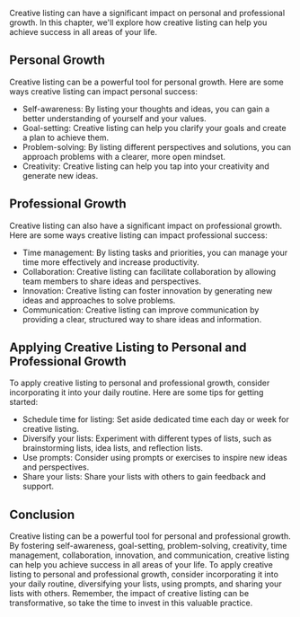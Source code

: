 
Creative listing can have a significant impact on personal and professional growth. In this chapter, we'll explore how creative listing can help you achieve success in all areas of your life.

Personal Growth
---------------

Creative listing can be a powerful tool for personal growth. Here are some ways creative listing can impact personal success:

* Self-awareness: By listing your thoughts and ideas, you can gain a better understanding of yourself and your values.
* Goal-setting: Creative listing can help you clarify your goals and create a plan to achieve them.
* Problem-solving: By listing different perspectives and solutions, you can approach problems with a clearer, more open mindset.
* Creativity: Creative listing can help you tap into your creativity and generate new ideas.

Professional Growth
-------------------

Creative listing can also have a significant impact on professional growth. Here are some ways creative listing can impact professional success:

* Time management: By listing tasks and priorities, you can manage your time more effectively and increase productivity.
* Collaboration: Creative listing can facilitate collaboration by allowing team members to share ideas and perspectives.
* Innovation: Creative listing can foster innovation by generating new ideas and approaches to solve problems.
* Communication: Creative listing can improve communication by providing a clear, structured way to share ideas and information.

Applying Creative Listing to Personal and Professional Growth
-------------------------------------------------------------

To apply creative listing to personal and professional growth, consider incorporating it into your daily routine. Here are some tips for getting started:

* Schedule time for listing: Set aside dedicated time each day or week for creative listing.
* Diversify your lists: Experiment with different types of lists, such as brainstorming lists, idea lists, and reflection lists.
* Use prompts: Consider using prompts or exercises to inspire new ideas and perspectives.
* Share your lists: Share your lists with others to gain feedback and support.

Conclusion
----------

Creative listing can be a powerful tool for personal and professional growth. By fostering self-awareness, goal-setting, problem-solving, creativity, time management, collaboration, innovation, and communication, creative listing can help you achieve success in all areas of your life. To apply creative listing to personal and professional growth, consider incorporating it into your daily routine, diversifying your lists, using prompts, and sharing your lists with others. Remember, the impact of creative listing can be transformative, so take the time to invest in this valuable practice.
